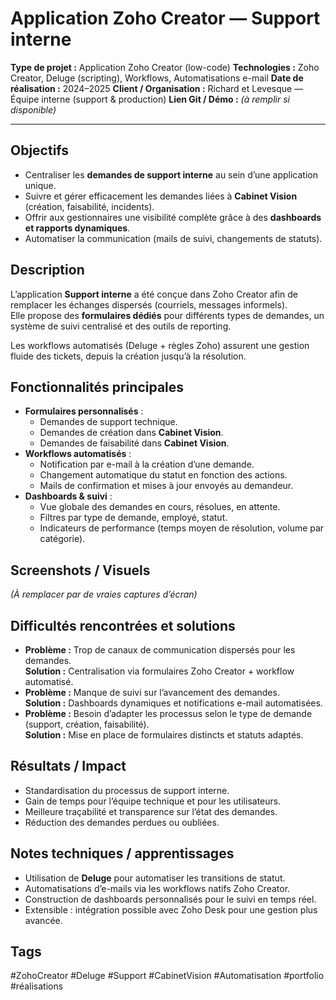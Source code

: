 # Application Zoho Creator — Support interne

**Type de projet :** Application Zoho Creator (low-code)
**Technologies :** Zoho Creator, Deluge (scripting), Workflows, Automatisations e-mail
**Date de réalisation :** 2024–2025
**Client / Organisation :** Richard et Levesque — Équipe interne (support & production)
**Lien Git / Démo :** _(à remplir si disponible)_

---

## Objectifs

- Centraliser les **demandes de support interne** au sein d’une application unique.
- Suivre et gérer efficacement les demandes liées à **Cabinet Vision** (création, faisabilité, incidents).
- Offrir aux gestionnaires une visibilité complète grâce à des **dashboards et rapports dynamiques**.
- Automatiser la communication (mails de suivi, changements de statuts).

## Description

L’application **Support interne** a été conçue dans Zoho Creator afin de remplacer les échanges dispersés (courriels, messages informels).  
Elle propose des **formulaires dédiés** pour différents types de demandes, un système de suivi centralisé et des outils de reporting.

Les workflows automatisés (Deluge + règles Zoho) assurent une gestion fluide des tickets, depuis la création jusqu’à la résolution.

## Fonctionnalités principales

- **Formulaires personnalisés** :
    - Demandes de support technique.
    - Demandes de création dans **Cabinet Vision**.
    - Demandes de faisabilité dans **Cabinet Vision**.
- **Workflows automatisés** :
    - Notification par e-mail à la création d’une demande.
    - Changement automatique du statut en fonction des actions.
    - Mails de confirmation et mises à jour envoyés au demandeur.
- **Dashboards & suivi** :
    - Vue globale des demandes en cours, résolues, en attente.
    - Filtres par type de demande, employé, statut.
    - Indicateurs de performance (temps moyen de résolution, volume par catégorie).

## Screenshots / Visuels

_(À remplacer par de vraies captures d’écran)_

## Difficultés rencontrées et solutions

- **Problème :** Trop de canaux de communication dispersés pour les demandes.  
    **Solution :** Centralisation via formulaires Zoho Creator + workflow automatisé.
- **Problème :** Manque de suivi sur l’avancement des demandes.  
    **Solution :** Dashboards dynamiques et notifications e-mail automatisées.
- **Problème :** Besoin d’adapter les processus selon le type de demande (support, création, faisabilité).  
    **Solution :** Mise en place de formulaires distincts et statuts adaptés.

## Résultats / Impact

- Standardisation du processus de support interne.
- Gain de temps pour l’équipe technique et pour les utilisateurs.
- Meilleure traçabilité et transparence sur l’état des demandes.
- Réduction des demandes perdues ou oubliées.

## Notes techniques / apprentissages

- Utilisation de **Deluge** pour automatiser les transitions de statut.
- Automatisations d’e-mails via les workflows natifs Zoho Creator.
- Construction de dashboards personnalisés pour le suivi en temps réel.
- Extensible : intégration possible avec Zoho Desk pour une gestion plus avancée.

## Tags

#ZohoCreator #Deluge #Support #CabinetVision #Automatisation #portfolio #réalisations